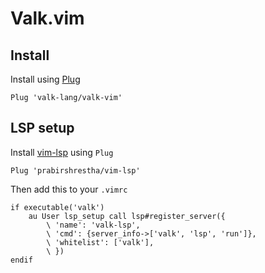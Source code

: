 
# Valk.vim

## Install

Install using [Plug](https://github.com/junegunn/vim-plug)

```
Plug 'valk-lang/valk-vim'
```

## LSP setup

Install [vim-lsp](https://github.com/prabirshrestha/vim-lsp) using `Plug`

```
Plug 'prabirshrestha/vim-lsp'
```

Then add this to your `.vimrc`

```
if executable('valk')
    au User lsp_setup call lsp#register_server({
        \ 'name': 'valk-lsp',
        \ 'cmd': {server_info->['valk', 'lsp', 'run']},
        \ 'whitelist': ['valk'],
        \ })
endif
```
